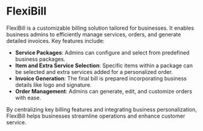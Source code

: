 # FlexiBill

FlexiBill is a customizable billing solution tailored for businesses. It enables business admins to efficiently manage services, orders, and generate detailed invoices. Key features include:

- **Service Packages**: Admins can configure and select from predefined business packages.
- **Item and Extra Service Selection**: Specific items within a package can be selected and extra services added for a personalized order.
- **Invoice Generation**: The final bill is prepared incorporating business details like logo and signature.
- **Order Management**: Admins can generate, edit, and customize orders with ease.

By centralizing key billing features and integrating business personalization, FlexiBill helps businesses streamline operations and enhance customer service.
